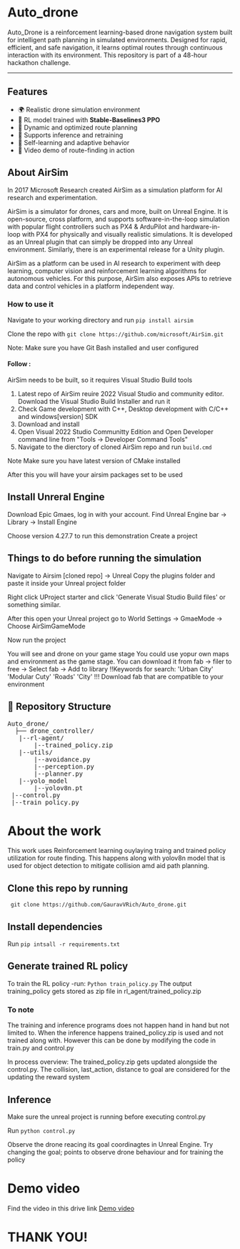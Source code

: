 # Auto_drone
Auto_Drone is a reinforcement learning-based drone navigation system built for intelligent path planning in simulated environments. Designed for rapid, efficient, and safe navigation, it learns optimal routes through continuous interaction with its environment. This repository is part of a 48-hour hackathon challenge.

---

## Features

- 🌍 Realistic drone simulation environment
- 🧠 RL model trained with **Stable-Baselines3 PPO**
- 🧭 Dynamic and optimized route planning
- 🤖 Supports inference and retraining
- 🔁 Self-learning and adaptive behavior
- 🎥 Video demo of route-finding in action

## About AirSim

In 2017 Microsoft Research created AirSim as a simulation platform for AI research and experimentation.

AirSim is a simulator for drones, cars and more, built on Unreal Engine. It is open-source, cross platform, and supports software-in-the-loop simulation with popular flight controllers such as PX4 & ArduPilot and hardware-in-loop with PX4 for physically and visually realistic simulations. It is developed as an Unreal plugin that can simply be dropped into any Unreal environment. Similarly, there is an experimental release for a Unity plugin.

AirSim as a platform can be used in AI research to experiment with deep learning, computer vision and reinforcement learning algorithms for autonomous vehicles. For this purpose, AirSim also exposes APIs to retrieve data and control vehicles in a platform independent way.

### How to use it
Navigate to your working directory and run
 `pip install airsim`
 
Clone the repo with `git clone https://github.com/microsoft/AirSim.git`

Note: Make sure you have Git Bash installed and user configured
#### Follow :
AirSim needs to be built, so it requires Visual Studio Build tools
1. Latest repo of AirSim reuire 2022 Visual Studio and community editor. Download the Visual Studio Build Installer and run it
2. Check Game development with C++, Desktop development with C/C++ and windows[version] SDK
3. Download and install
4. Open Visual 2022 Studio Communitty Edition and Open Developer command line from "Tools -> Developer Command Tools"
5. Navigate to the dierctory of cloned AirSim repo and run `build.cmd`

Note Make sure you have latest version of CMake installed

After this you will have your airsim packages set to be used

## Install Unreral Engine
Download Epic Gmaes, log in with your account.
Find Unreal Engine bar -> Library -> Install Engine

Choose version 4.27.7 to run this demonstration
Create a project

## Things to do before running the simulation
Navigate to Airsim [cloned repo] -> Unreal
Copy the plugins folder and paste it inside your Unreal project folder

Right click UProject starter and click 'Generate Visual Studio Build files' or something similar.

After this open your Unreal project go to World Settings -> GmaeMode -> Choose AirSimGameMode

Now run the project

You will see and drone on your game stage
You could use yopur own maps and environment as the game stage. You can download it from fab -> filer to free -> Select fab -> Add to library
!!Keywords for search: 'Urban City' 'Modular Cuty' 'Roads' 'City'
!!! Download fab that are compatible to your environment

## 📁 Repository Structure

<pre>Auto_drone/ 
  ├── drone_controller/
   |--rl-agent/
       |--trained_policy.zip
   |--utils/
       |--avoidance.py
       |--perception.py
       |--planner.py
   |--yolo_model
       |--yolov8n.pt
 |--control.py
 |--train_policy.py
</pre>

# About the work
This work uses Reinforcement learning ouylaying traing and trained policy utilization for route finding. This happens along with yolov8n model that is used for object detection to mitigate collision amd aid path planning.

## Clone this repo by running
``` git clone https://github.com/GauravVRich/Auto_drone.git```

## Install dependencies
Run ```pip intsall -r requirements.txt```

## Generate trained RL policy
To train the RL policy -run:
```Python train_policy.py```
The output training_policy gets stored as zip file in rl_agent/trained_policy.zip

### To note
The training and inference programs does not happen hand in hand but not limited to. When the inference happens trained_policy.zip is used and not trained along with. However this can be done by modifying the code in train.py and control.py

In process overview:
The trained_policy.zip gets updated alongside the control.py. The collision, last_action, distance to goal are considered for the updating the reward system

## Inference
Make sure the unreal project is running before executing control.py

Run ```python control.py```

Observe the drone reacing its goal coordinagtes in Unreal Engine. Try changing the goal; points to observe drone behaviour and for training the policy

# Demo video
Find the video in this drive link
[Demo video](https://drive.google.com/drive/u/0/folders/1IzAGAsZ31jzYrLcY3nyPfHwcSMatRvC5)

# THANK YOU!
